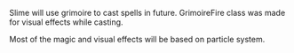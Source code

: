 Slime will use grimoire to cast spells in future. GrimoireFire class was made for visual effects while casting.

Most of the magic and visual effects will be based on particle system.
